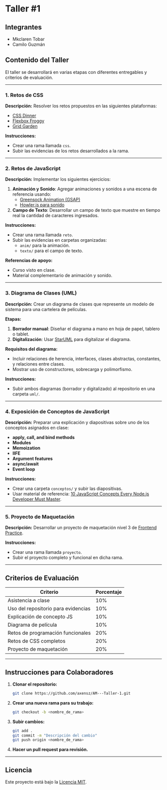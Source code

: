 # Taller #1

## Integrantes
- Mkclaren Tobar
- Camilo Guzmán

## Contenido del Taller
El taller se desarrollará en varias etapas con diferentes entregables y criterios de evaluación.

---

### 1. Retos de CSS
**Descripción:** Resolver los retos propuestos en las siguientes plataformas:
- [CSS Dinner](https://flukeout.github.io/)
- [Flexbox Froggy](https://flexboxfroggy.com/#es)
- [Grid Garden](https://cssgridgarden.com/#es)

**Instrucciones:**
- Crear una rama llamada `css`.
- Subir las evidencias de los retos desarrollados a la rama.

---

### 2. Retos de JavaScript
**Descripción:** Implementar los siguientes ejercicios:
1. **Animación y Sonido**: Agregar animaciones y sonidos a una escena de referencia usando:
   - [Greensock Animation (GSAP)](https://greensock.com/)
   - [Howler.js para sonido](https://howlerjs.com/)
2. **Campo de Texto**: Desarrollar un campo de texto que muestre en tiempo real la cantidad de caracteres ingresados.

**Instrucciones:**
- Crear una rama llamada `reto`.
- Subir las evidencias en carpetas organizadas:
  - `anim/` para la animación.
  - `texto/` para el campo de texto.

**Referencias de apoyo:**
- Curso visto en clase.
- Material complementario de animación y sonido.

---

### 3. Diagrama de Clases (UML)
**Descripción:** Crear un diagrama de clases que represente un modelo de sistema para una cartelera de películas.

**Etapas:**
1. **Borrador manual**: Diseñar el diagrama a mano en hoja de papel, tablero o tablet.
2. **Digitalización**: Usar [StarUML](https://staruml.io/) para digitalizar el diagrama.

**Requisitos del diagrama:**
- Incluir relaciones de herencia, interfaces, clases abstractas, constantes, y relaciones entre clases.
- Mostrar uso de constructores, sobrecarga y polimorfismo.

**Instrucciones:**
- Subir ambos diagramas (borrador y digitalizado) al repositorio en una carpeta `uml/`.

---

### 4. Exposición de Conceptos de JavaScript
**Descripción:** Preparar una explicación y diapositivas sobre uno de los conceptos asignados en clase:
- **apply, call, and bind methods**
- **Modules**
- **Memoization**
- **IIFE**
- **Argument features**
- **async/await**
- **Event loop**

**Instrucciones:**
- Crear una carpeta `conceptos/` y subir las diapositivas.
- Usar material de referencia: [10 JavaScript Concepts Every Node.js Developer Must Master](https://www.infoworld.com/article/3196070/10-javascript-concepts-every-nodejs-developer-must-master.html).

---

### 5. Proyecto de Maquetación
**Descripción:** Desarrollar un proyecto de maquetación nivel 3 de [Frontend Practice](https://www.frontendpractice.com/projects).

**Instrucciones:**
- Crear una rama llamada `proyecto`.
- Subir el proyecto completo y funcional en dicha rama.

---

## Criterios de Evaluación
| **Criterio**                        | **Porcentaje** |
|-------------------------------------|----------------|
| Asistencia a clase                  | 10%            |
| Uso del repositorio para evidencias | 10%            |
| Explicación de concepto JS          | 10%            |
| Diagrama de película                | 10%            |
| Retos de programación funcionales   | 20%            |
| Retos de CSS completos              | 20%            |
| Proyecto de maquetación             | 20%            |

---

## Instrucciones para Colaboradores
1. **Clonar el repositorio:**
   ```bash
   git clone https://github.com/axensz/AM---Taller-1.git
   ```
2. **Crear una nueva rama para su trabajo:**
   ```bash
   git checkout -b <nombre_de_rama>
   ```
3. **Subir cambios:**
   ```bash
   git add .
   git commit -m "Descripción del cambio"
   git push origin <nombre_de_rama>
   ```
4. **Hacer un pull request para revisión.**

---

## Licencia
Este proyecto está bajo la [Licencia MIT](LICENSE).
